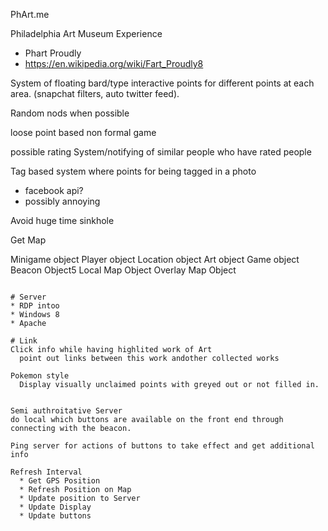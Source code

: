 PhArt.me

Philadelphia Art Museum Experience
  - Phart Proudly
  - https://en.wikipedia.org/wiki/Fart_Proudly8


System of floating bard/type interactive points for different points at each area. (snapchat filters, auto twitter feed).

Random nods when possible

loose point based non formal game

possible rating System/notifying of similar people who have rated people

Tag based system where points for being tagged in a photo
  - facebook api?
  - possibly annoying

Avoid huge time sinkhole


Get Map

Minigame object
Player object
Location object
Art object
Game object
Beacon Object5
Local Map Object
Overlay Map Object
`````````````````````````````````````````````````````````````````````````````````````````````````````````````

# Server
* RDP intoo
* Windows 8
* Apache

# Link
Click info while having highlited work of Art
  point out links between this work andother collected works

Pokemon style
  Display visually unclaimed points with greyed out or not filled in.


Semi authroitative Server
do local which buttons are available on the front end through connecting with the beacon.

Ping server for actions of buttons to take effect and get additional info

Refresh Interval
  * Get GPS Position
  * Refresh Position on Map
  * Update position to Server
  * Update Display
  * Update buttons
  
